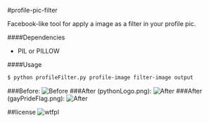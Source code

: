 #profile-pic-filter

Facebook-like tool for apply a image as a filter in your profile pic.

####Dependencies
 - PIL or PILLOW 

####Usage

```bash
$ python profileFilter.py profile-image filter-image output
```
###Before:
![Before](http://i.imgur.com/24cPM7O.png)
###After (pythonLogo.png):
![After](http://i.imgur.com/n67SNo2.png)
###After (gayPrideFlag.png):
![After](http://i.imgur.com/pwIwMoq.png)


##license
![wtfpl](http://www.wtfpl.net/wp-content/uploads/2012/12/wtfpl-badge-1.png)
